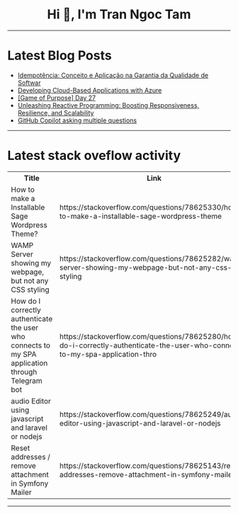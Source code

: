 <h1 align="center">Hi 👋, I'm Tran Ngoc Tam</h1>

---

# Latest Blog Posts 
<!-- BLOG-POST-LIST:START -->
- [Idempotência: Conceito e Aplicação na Garantia da Qualidade de Softwar](https://dev.to/yuri-aprendendoqa/idempotencia-conceito-e-aplicacao-na-garantia-da-qualidade-de-softwar-1gic)
- [Developing Cloud-Based Applications with Azure](https://dev.to/kartikmehta8/developing-cloud-based-applications-with-azure-2kfh)
- [[Game of Purpose] Day 27](https://dev.to/humberd/game-of-purpose-day-27-1i9p)
- [Unleashing Reactive Programming: Boosting Responsiveness, Resilience, and Scalability](https://dev.to/tutorialq/unleashing-reactive-programming-boosting-responsiveness-resilience-and-scalability-503)
- [GitHub Copilot asking multiple questions](https://dev.to/karenpayneoregon/github-copilot-asking-multiple-questions-54de)
<!-- BLOG-POST-LIST:END -->

---

# Latest stack oveflow activity
<table>
  <tr><th>Title</th><th>Link</th></tr>
  <!-- STACKOVERFLOW:START --><tr><td>How to make a Installable Sage Wordpress Theme?</td><td>https://stackoverflow.com/questions/78625330/how-to-make-a-installable-sage-wordpress-theme</td></tr><tr><td>WAMP Server showing my webpage, but not any CSS styling</td><td>https://stackoverflow.com/questions/78625282/wamp-server-showing-my-webpage-but-not-any-css-styling</td></tr><tr><td>How do I correctly authenticate the user who connects to my SPA application through Telegram bot</td><td>https://stackoverflow.com/questions/78625280/how-do-i-correctly-authenticate-the-user-who-connects-to-my-spa-application-thro</td></tr><tr><td>audio Editor using javascript and laravel or nodejs</td><td>https://stackoverflow.com/questions/78625249/audio-editor-using-javascript-and-laravel-or-nodejs</td></tr><tr><td>Reset addresses / remove attachment in Symfony Mailer</td><td>https://stackoverflow.com/questions/78625143/reset-addresses-remove-attachment-in-symfony-mailer</td></tr><!-- STACKOVERFLOW:END -->
</table>

---


